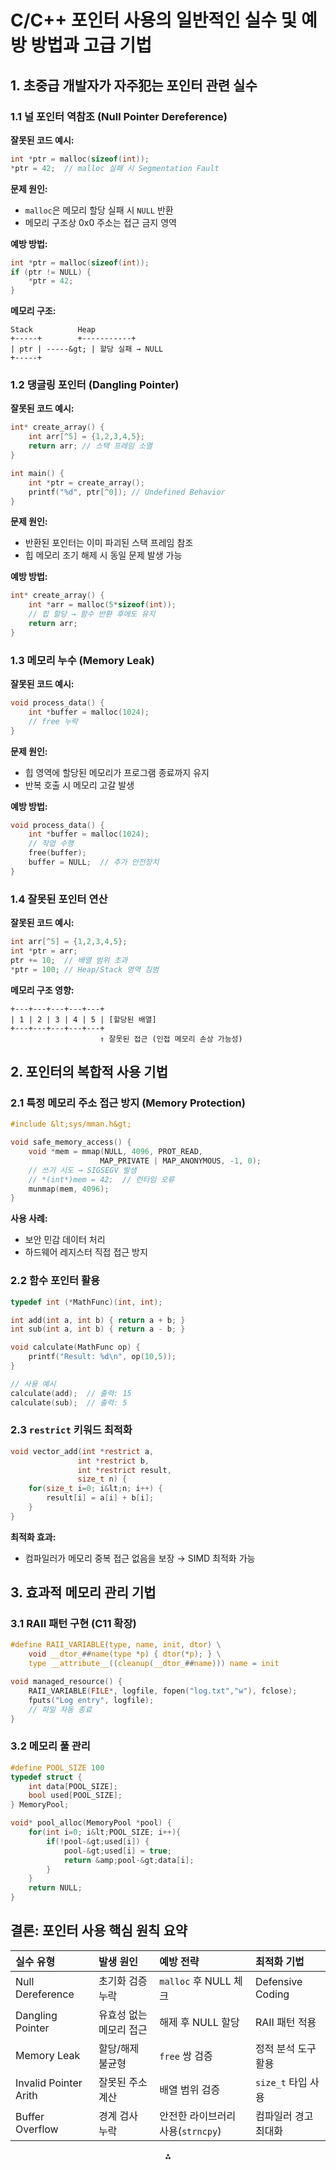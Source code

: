 

# C/C++ 포인터 사용의 일반적인 실수 및 예방 방법과 고급 기법

## 1. 초중급 개발자가 자주犯는 포인터 관련 실수

### 1.1 널 포인터 역참조 (Null Pointer Dereference)

**잘못된 코드 예시:**

```c
int *ptr = malloc(sizeof(int));
*ptr = 42;  // malloc 실패 시 Segmentation Fault
```

**문제 원인:**

- `malloc`은 메모리 할당 실패 시 `NULL` 반환
- 메모리 구조상 0x0 주소는 접근 금지 영역

**예방 방법:**

```c
int *ptr = malloc(sizeof(int));
if (ptr != NULL) {
    *ptr = 42;
}
```

**메모리 구조:**

```
Stack          Heap
+-----+        +-----------+
| ptr | -----&gt; | 할당 실패 → NULL
+-----+
```


### 1.2 댕글링 포인터 (Dangling Pointer)

**잘못된 코드 예시:**

```c
int* create_array() {
    int arr[^5] = {1,2,3,4,5};
    return arr; // 스택 프레임 소멸
}

int main() {
    int *ptr = create_array();
    printf("%d", ptr[^0]); // Undefined Behavior
}
```

**문제 원인:**

- 반환된 포인터는 이미 파괴된 스택 프레임 참조
- 힙 메모리 조기 해제 시 동일 문제 발생 가능

**예방 방법:**

```c
int* create_array() {
    int *arr = malloc(5*sizeof(int));
    // 힙 할당 → 함수 반환 후에도 유지
    return arr;
}
```


### 1.3 메모리 누수 (Memory Leak)

**잘못된 코드 예시:**

```c
void process_data() {
    int *buffer = malloc(1024);
    // free 누락
}
```

**문제 원인:**

- 힙 영역에 할당된 메모리가 프로그램 종료까지 유지
- 반복 호출 시 메모리 고갈 발생

**예방 방법:**

```c
void process_data() {
    int *buffer = malloc(1024);
    // 작업 수행
    free(buffer);
    buffer = NULL;  // 추가 안전장치
}
```


### 1.4 잘못된 포인터 연산

**잘못된 코드 예시:**

```c
int arr[^5] = {1,2,3,4,5};
int *ptr = arr;
ptr += 10;  // 배열 범위 초과
*ptr = 100; // Heap/Stack 영역 침범
```

**메모리 구조 영향:**

```
+---+---+---+---+---+
| 1 | 2 | 3 | 4 | 5 | [할당된 배열]
+---+---+---+---+---+
                    ↑ 잘못된 접근 (인접 메모리 손상 가능성)
```


## 2. 포인터의 복합적 사용 기법

### 2.1 특정 메모리 주소 접근 방지 (Memory Protection)

```c
#include &lt;sys/mman.h&gt;

void safe_memory_access() {
    void *mem = mmap(NULL, 4096, PROT_READ, 
                    MAP_PRIVATE | MAP_ANONYMOUS, -1, 0);
    // 쓰기 시도 → SIGSEGV 발생
    // *(int*)mem = 42;  // 런타임 오류
    munmap(mem, 4096);
}
```

**사용 사례:**

- 보안 민감 데이터 처리
- 하드웨어 레지스터 직접 접근 방지


### 2.2 함수 포인터 활용

```c
typedef int (*MathFunc)(int, int);

int add(int a, int b) { return a + b; }
int sub(int a, int b) { return a - b; }

void calculate(MathFunc op) {
    printf("Result: %d\n", op(10,5));
}

// 사용 예시
calculate(add);  // 출력: 15
calculate(sub);  // 출력: 5
```


### 2.3 `restrict` 키워드 최적화

```c
void vector_add(int *restrict a, 
               int *restrict b, 
               int *restrict result, 
               size_t n) {
    for(size_t i=0; i&lt;n; i++) {
        result[i] = a[i] + b[i];
    }
}
```

**최적화 효과:**

- 컴파일러가 메모리 중복 접근 없음을 보장 → SIMD 최적화 가능


## 3. 효과적 메모리 관리 기법

### 3.1 RAII 패턴 구현 (C11 확장)

```c
#define RAII_VARIABLE(type, name, init, dtor) \
    void __dtor_##name(type *p) { dtor(*p); } \
    type __attribute__((cleanup(__dtor_##name))) name = init

void managed_resource() {
    RAII_VARIABLE(FILE*, logfile, fopen("log.txt","w"), fclose);
    fputs("Log entry", logfile);
    // 파일 자동 종료
}
```


### 3.2 메모리 풀 관리

```c
#define POOL_SIZE 100
typedef struct {
    int data[POOL_SIZE];
    bool used[POOL_SIZE];
} MemoryPool;

void* pool_alloc(MemoryPool *pool) {
    for(int i=0; i&lt;POOL_SIZE; i++){
        if(!pool-&gt;used[i]) {
            pool-&gt;used[i] = true;
            return &amp;pool-&gt;data[i];
        }
    }
    return NULL;
}
```


## 결론: 포인터 사용 핵심 원칙 요약

| 실수 유형 | 발생 원인 | 예방 전략 | 최적화 기법 |
| :-- | :-- | :-- | :-- |
| Null Dereference | 초기화 검증 누락 | `malloc` 후 NULL 체크 | Defensive Coding |
| Dangling Pointer | 유효성 없는 메모리 접근 | 해제 후 NULL 할당 | RAII 패턴 적용 |
| Memory Leak | 할당/해제 불균형 | `free` 쌍 검증 | 정적 분석 도구 활용 |
| Invalid Pointer Arith | 잘못된 주소 계산 | 배열 범위 검증 | `size_t` 타입 사용 |
| Buffer Overflow | 경계 검사 누락 | 안전한 라이브러리 사용(`strncpy`) | 컴파일러 경고 최대화 |

<div style="text-align: center">⁂</div>

[^1]: https://ppl-ai-file-upload.s3.amazonaws.com/web/direct-files/52251879/7f149f15-5b17-4c23-a757-0186169921e5/C-Richard_Reese-Understanding_and_Using_C_Pointers-EN.pdf

[^2]: https://ppl-ai-file-upload.s3.amazonaws.com/web/direct-files/52251879/81485a94-d769-4986-8f02-df411dac0325/C-Richard_Reese-Understanding_and_Using_C_Pointers-EN.pdf


